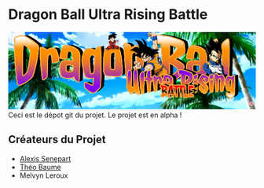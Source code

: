 # Dragon Ball Ultra Rising Battle
![Logo du jeu](https://github.com/Delideas/DBURB/blob/images/header.png)
Ceci est le dépot git du projet.
Le projet est en alpha !
## Créateurs du Projet
- [Alexis Senepart](https://github.com/Kh4ru)
- [Théo Baume](https://github.com/Nasus02X)
- Melvyn Leroux

